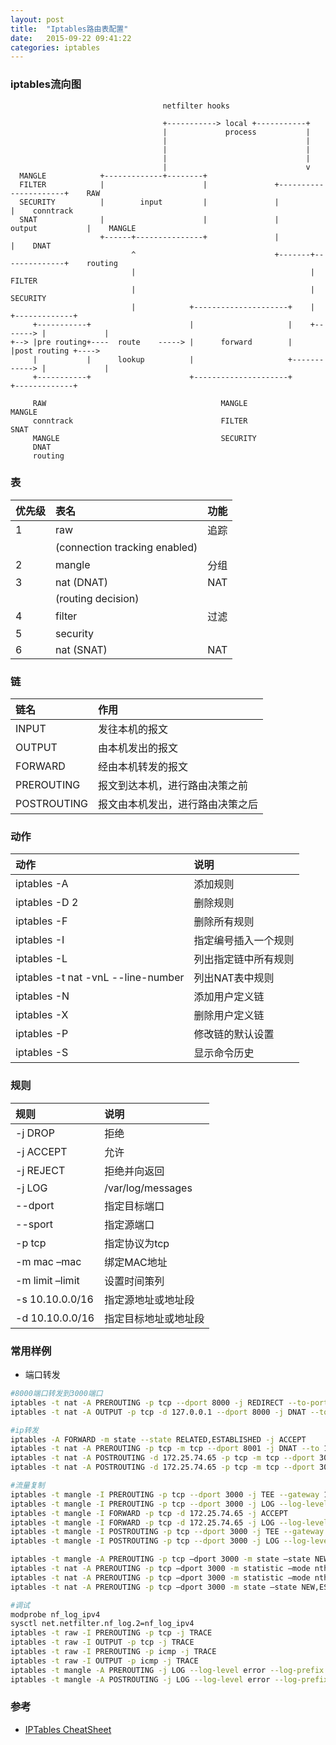 ```yaml
---
layout: post
title:  "Iptables路由表配置"
date:   2015-09-22 09:41:22
categories: iptables
---
```


### iptables流向图

```
                                  netfilter hooks

                                  +-----------> local +-----------+
                                  |             process           |
                                  |                               |
                                  |                               |
                                  |                               |
                                  |                               v
  MANGLE            +-------------+--------+
  FILTER            |                      |               +----------------------+    RAW
  SECURITY          |        input         |               |                      |    conntrack
  SNAT              |                      |               |     output           |    MANGLE
                    +------+---------------+               |                      |    DNAT
                           ^                               +-------+--------------+    routing
                           |                                       |                   FILTER
                           |                                       |                   SECURITY
                           |            +---------------------+    |         +-------------+
     +-----------+                      |                     |    +-------> |             |
+--> |pre routing+----  route    -----> |      forward        |              |post routing +---->
     |           |      lookup          |                     +------------> |             |
     +-----------+                      +---------------------+              +-------------+
     
     RAW                                       MANGLE                         MANGLE
     conntrack                                 FILTER                         SNAT
     MANGLE                                    SECURITY
     DNAT
     routing
```

### 表

| 优先级 | 表名                           | 功能 |
|:------|:------------------------------|:----|
| 1     | raw                           | 追踪 |
|       | (connection tracking enabled) |     |
| 2     | mangle                        | 分组 |
| 3     | nat (DNAT)                    | NAT |
|       | (routing decision)            |     |
| 4     | filter                        | 过滤 |
| 5     | security                      |     |
| 6     | nat (SNAT)                    | NAT |

### 链

| 链名         | 作用                        |
|:------------|:---------------------------|
| INPUT       | 发往本机的报文                |
| OUTPUT      | 由本机发出的报文              |
| FORWARD     | 经由本机转发的报文             |
| PREROUTING  | 报文到达本机，进行路由决策之前   |
| POSTROUTING | 报文由本机发出，进行路由决策之后 |

### 动作

| 动作                                 | 说明              |
|:------------------------------------|:-----------------|
| iptables -A                         | 添加规则           |
| iptables -D 2                       | 删除规则           |
| iptables -F                         | 删除所有规则       |
| iptables -I                         | 指定编号插入一个规则 |
| iptables -L                         | 列出指定链中所有规则 |
| iptables -t nat -vnL  --line-number | 列出NAT表中规则    |
| iptables -N                         | 添加用户定义链      |
| iptables -X                         | 删除用户定义链      |
| iptables -P                         | 修改链的默认设置    |
| iptables -S                         | 显示命令历史       |


### 规则

| 规则               | 说明               |
|:------------------|:------------------|
| -j DROP           | 拒绝               |
| -j ACCEPT         | 允许               |
| -j REJECT         | 拒绝并向返回        |
| -j LOG            | /var/log/messages |
| --dport           | 指定目标端口        |
| --sport           | 指定源端口          |
| -p tcp            | 指定协议为tcp       |
| -m mac –mac       | 绑定MAC地址         |
| -m limit –limit   | 设置时间策列        |
| -s 10.10.0.0/16   | 指定源地址或地址段    |
| -d 10.10.0.0/16   | 指定目标地址或地址段  |

### 常用样例

+ 端口转发

```bash
#8000端口转发到3000端口
iptables -t nat -A PREROUTING -p tcp --dport 8000 -j REDIRECT --to-ports 3000
iptables -t nat -A OUTPUT -p tcp -d 127.0.0.1 --dport 8000 -j DNAT --to 127.0.0.1:3000

#ip转发
iptables -A FORWARD -m state --state RELATED,ESTABLISHED -j ACCEPT
iptables -t nat -A PREROUTING -p tcp -m tcp --dport 8001 -j DNAT --to 172.25.74.65:3000
iptables -t nat -A POSTROUTING -d 172.25.74.65 -p tcp -m tcp --dport 3000 -j MASQUERADE
iptables -t nat -A POSTROUTING -d 172.25.74.65 -p tcp -m tcp --dport 3000 -j SNAT --to 172.25.74.67

#流量复制
iptables -t mangle -I PREROUTING -p tcp --dport 3000 -j TEE --gateway 172.25.74.65
iptables -t mangle -I PREROUTING -p tcp --dport 3000 -j LOG --log-level error --log-prefix "PRE_TEST123 "
iptables -t mangle -I FORWARD -p tcp -d 172.25.74.65 -j ACCEPT
iptables -t mangle -I FORWARD -p tcp -d 172.25.74.65 -j LOG --log-level error --log-prefix "FORWARD_TEST123 "
iptables -t mangle -I POSTROUTING -p tcp --dport 3000 -j TEE --gateway 172.25.74.65
iptables -t mangle -I POSTROUTING -p tcp --dport 3000 -j LOG --log-level error --log-prefix "POST_TEST123 "

iptables -t mangle -A PREROUTING -p tcp –dport 3000 -m state –state NEW,ESTABLISHED,RELATED -j TEE –gateway 127.0.0.1
iptables -t nat -A PREROUTING -p tcp –dport 3000 -m statistic –mode nth –every 3 –packet 0 -m state –state NEW,ESTABLISHED,RELATED -j DNAT –to-destination 10.0.10.200:12201
iptables -t nat -A PREROUTING -p tcp –dport 3000 -m statistic –mode nth –every 2 –packet 0 -m state –state NEW,ESTABLISHED,RELATED -j DNAT –to-destination 10.0.10.201:12201
iptables -t nat -A PREROUTING -p tcp –dport 3000 -m state –state NEW,ESTABLISHED,RELATED -j DNAT –to-destination 10.0.10.202:12201

#调试
modprobe nf_log_ipv4
sysctl net.netfilter.nf_log.2=nf_log_ipv4
iptables -t raw -I PREROUTING -p tcp -j TRACE
iptables -t raw -I OUTPUT -p tcp -j TRACE
iptables -t raw -I PREROUTING -p icmp -j TRACE
iptables -t raw -I OUTPUT -p icmp -j TRACE
iptables -t mangle -A PREROUTING -j LOG --log-level error --log-prefix "PRE_ERROR ";
iptables -t mangle -A POSTROUTING -j LOG --log-level error --log-prefix "POST_ERROR ";
```

### 参考
+ [IPTables CheatSheet](https://gist.github.com/mcastelino/c38e71eb0809d1427a6650d843c42ac2)

